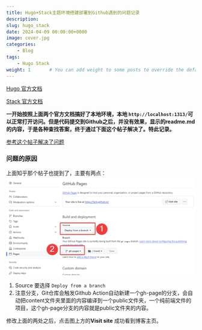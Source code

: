 ```yaml
---
title: Hugo+Stack主题环境搭建部署到Github遇到的问题记录
description: 
slug: hugo_stack
date: 2024-04-09 00:00:00+0000
image: cover.jpg
categories:
    - Blog
tags:
    - Hugo Stack
weight: 1       # You can add weight to some posts to override the default sorting (date descending)
---
```


[Hugo 官方文档](https://gohugo.io/)

[Stack 官方文档](https://stack.jimmycai.com/)

**一开始按照上面两个官方文档搞好了本地环境，本地 `http://localhost:1313/`可以正常打开访问。但是代码提交到Github之后，并没有效果，显示的readme.md的内容，于是各种查找答案，终于通过下面这个帖子解决了。特此记录。**

[参考这个帖子解决了问题](https://zhuanlan.zhihu.com/p/597460995)


### 问题的原因

上面知乎那个帖子也提到了，主要有两点：
![](github_pages_settings.png)

1. Source 要选择 `Deploy from a branch` 
2. 注意分支，Git仓库会触发Github Action自动新建一个gh-page的分支，会自动把content文件夹里面的内容编译到一个public文件夹，一个纯前端文件的项目，这个gh-page分支的内容就是public文件夹的内容。

修改上面的两处之后，点击图上方的**Visit site** 成功看到博客主页。
